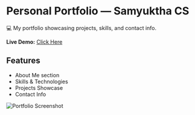# Personal Portfolio — Samyuktha CS

💻 My portfolio showcasing projects, skills, and contact info.

**Live Demo:** [Click Here](https://sam040804.github.io/portfolio/)

## Features
- About Me section
- Skills & Technologies
- Projects Showcase
- Contact Info

![Portfolio Screenshot](images/screenshot.png)
